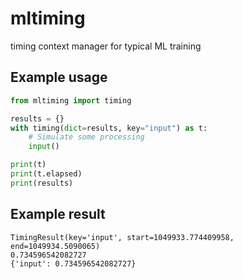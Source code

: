 # mltiming

timing context manager for typical ML training

## Example usage

```python
from mltiming import timing

results = {}
with timing(dict=results, key="input") as t:
    # Simulate some processing 
    input()

print(t)
print(t.elapsed)
print(results)
```

## Example result

```
TimingResult(key='input', start=1049933.774409958, end=1049934.5090065)
0.734596542082727
{'input': 0.734596542082727}
```
